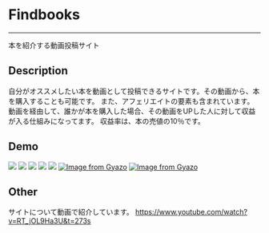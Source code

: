 # Findbooks
***
本を紹介する動画投稿サイト

## Description
自分がオススメしたい本を動画として投稿できるサイトです。その動画から、本を購入することも可能です。
また、アフェリエイトの要素も含まれています。
動画を経由して、誰かが本を購入した場合、その動画をUPした人に対して収益が入る仕組みになってます。
収益率は、本の売値の10％です。


## Demo
![](https://i.gyazo.com/9715954fae45dda63f8090394ddbc540.jpg)
![](https://i.gyazo.com/7c1d245f456d6c40f31ac187674aa057.png)
![](https://i.gyazo.com/cfee7b5bca9caf3e0dd3c486765ed319.png)
![](https://i.gyazo.com/609ac94f06ea968ce99dbc05bf54f1ea.png)
![](https://i.gyazo.com/121a3b994b003a29c071e3383d7ea8a3.png)
[![Image from Gyazo](https://i.gyazo.com/990c51dcad5622476c27670a9e1dbd9d.gif)](https://gyazo.com/990c51dcad5622476c27670a9e1dbd9d)
[![Image from Gyazo](https://i.gyazo.com/cf10916fe7e4ea471940c5bac703da1e.gif)](https://gyazo.com/cf10916fe7e4ea471940c5bac703da1e)

## Other
サイトについて動画で紹介しています。
<https://www.youtube.com/watch?v=RT_jOL9Ha3U&t=273s>



